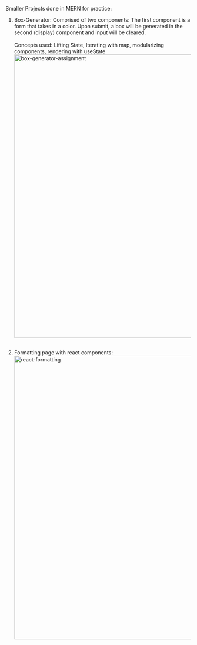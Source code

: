 Smaller Projects done in MERN for practice:

1) Box-Generator:
   Comprised of two components: The first component is a form that takes in a color. Upon submit, a box will be generated in the second (display) component and input will be cleared. <br> <br>
   Concepts used: Lifting State, Iterating with map, modularizing components, rendering with useState
<img width="768" alt="box-generator-assignment" src="https://github.com/Ktang2/MERN-Projects/assets/122408525/cf54bbf5-807a-4a4b-b104-77df3fe47676"> <br><br>

2) Formatting page with react components:
   <img width="768" alt="react-formatting" src="https://github.com/Ktang2/MERN-Projects/assets/122408525/41cc90d5-d9ca-4b4e-9281-ae34cd27f372"> <br><br>

